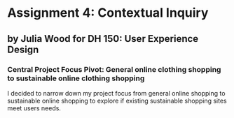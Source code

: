 # Assignment 4: Contextual Inquiry

## by Julia Wood for DH 150: User Experience Design

### Central Project Focus Pivot: General online clothing shopping to sustainable online clothing shopping

I decided to narrow down my project focus from general online shopping to sustainable online shopping to explore if existing sustainable shopping sites meet users  needs. 
